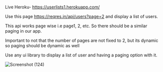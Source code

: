 Live Heroku- https://userlists1.herokuapp.com/

Use this page https://reqres.in/api/users?page=2  and display a list of users.

This api works page wise i.e page1, 2, etc. So there should be a similar paging in our app.

Important to not that the number of pages are not fixed to 2, but its dynamic so paging should be dynamic as well

Use any ui library to display a list of user and having a paging option with it. 


![Screenshot (124)](https://user-images.githubusercontent.com/72183704/129707840-59cb9909-6732-4542-9e53-198fb48d139d.png)

